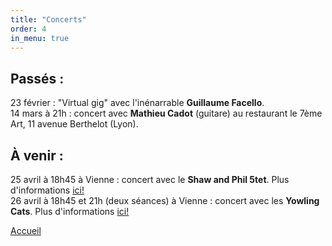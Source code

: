 ```yaml
---
title: "Concerts"
order: 4
in_menu: true
---
```

<h2>Passés :</h2>

<p1>23 février : "Virtual gig" avec l'inénarrable <b>Guillaume Facello</b>.</p1><br>
<p1>14 mars à 21h : concert avec <b>Mathieu Cadot</b> (guitare) au restaurant le 7ème Art, 11 avenue Berthelot (Lyon).</p1>

<h2>À venir :</h2>

<p1>25 avril à 18h45 à Vienne : concert avec le <b>Shaw and Phil 5tet</b>. Plus d'informations <a href="https://clubstgeorges.fr/index.php/evenement/shawe-phil-5tet/">ici!</a></p1>
<br>
<p1>26 avril à 18h45 et 21h (deux séances) à Vienne : concert avec les <b>Yowling Cats</b>. Plus d'informations <a href="https://clubstgeorges.fr/index.php/evenement/week-end-mensuel-au-caveau-jazz-2/">ici!</a></p1>

<a href="index.html" class="bouton">Accueil</a> 